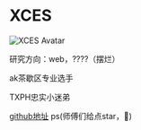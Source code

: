 # XCES

<img :src="$withBase('/avatars/XCES.jpg')" alt="XCES Avatar">

研究方向：web，????（摆烂）

ak茶歇区专业选手

TXPH忠实小迷弟

[github地址](https://github.com/mohdkey)  ps(师傅们给点star，🥺)
